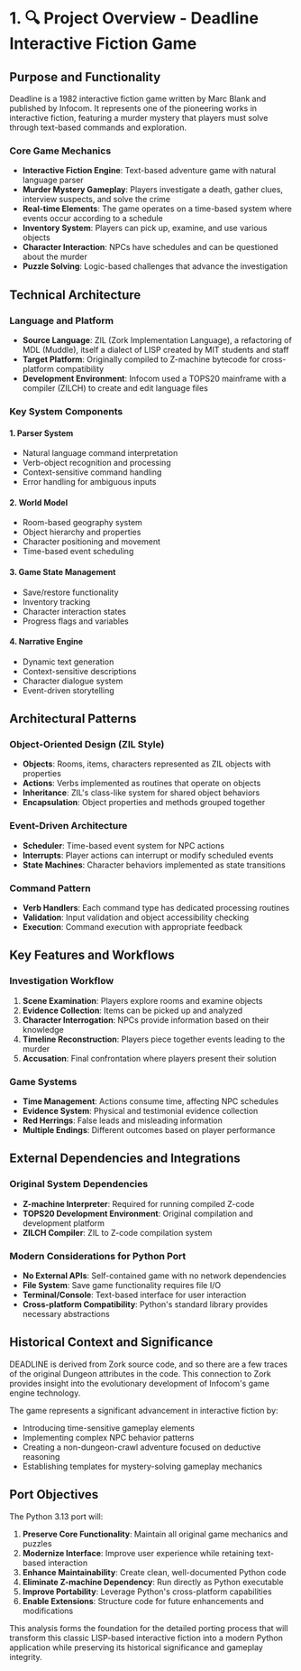 # 1. 🔍 Project Overview - Deadline Interactive Fiction Game

## Purpose and Functionality

Deadline is a 1982 interactive fiction game written by Marc Blank and published by Infocom. It represents one of the pioneering works in interactive fiction, featuring a murder mystery that players must solve through text-based commands and exploration.

### Core Game Mechanics
- **Interactive Fiction Engine**: Text-based adventure game with natural language parser
- **Murder Mystery Gameplay**: Players investigate a death, gather clues, interview suspects, and solve the crime
- **Real-time Elements**: The game operates on a time-based system where events occur according to a schedule
- **Inventory System**: Players can pick up, examine, and use various objects
- **Character Interaction**: NPCs have schedules and can be questioned about the murder
- **Puzzle Solving**: Logic-based challenges that advance the investigation

## Technical Architecture

### Language and Platform
- **Source Language**: ZIL (Zork Implementation Language), a refactoring of MDL (Muddle), itself a dialect of LISP created by MIT students and staff
- **Target Platform**: Originally compiled to Z-machine bytecode for cross-platform compatibility
- **Development Environment**: Infocom used a TOPS20 mainframe with a compiler (ZILCH) to create and edit language files

### Key System Components

#### 1. Parser System
- Natural language command interpretation
- Verb-object recognition and processing
- Context-sensitive command handling
- Error handling for ambiguous inputs

#### 2. World Model
- Room-based geography system
- Object hierarchy and properties
- Character positioning and movement
- Time-based event scheduling

#### 3. Game State Management
- Save/restore functionality
- Inventory tracking
- Character interaction states
- Progress flags and variables

#### 4. Narrative Engine
- Dynamic text generation
- Context-sensitive descriptions
- Character dialogue system
- Event-driven storytelling

## Architectural Patterns

### Object-Oriented Design (ZIL Style)
- **Objects**: Rooms, items, characters represented as ZIL objects with properties
- **Actions**: Verbs implemented as routines that operate on objects
- **Inheritance**: ZIL's class-like system for shared object behaviors
- **Encapsulation**: Object properties and methods grouped together

### Event-Driven Architecture
- **Scheduler**: Time-based event system for NPC actions
- **Interrupts**: Player actions can interrupt or modify scheduled events
- **State Machines**: Character behaviors implemented as state transitions

### Command Pattern
- **Verb Handlers**: Each command type has dedicated processing routines
- **Validation**: Input validation and object accessibility checking
- **Execution**: Command execution with appropriate feedback

## Key Features and Workflows

### Investigation Workflow
1. **Scene Examination**: Players explore rooms and examine objects
2. **Evidence Collection**: Items can be picked up and analyzed
3. **Character Interrogation**: NPCs provide information based on their knowledge
4. **Timeline Reconstruction**: Players piece together events leading to the murder
5. **Accusation**: Final confrontation where players present their solution

### Game Systems
- **Time Management**: Actions consume time, affecting NPC schedules
- **Evidence System**: Physical and testimonial evidence collection
- **Red Herrings**: False leads and misleading information
- **Multiple Endings**: Different outcomes based on player performance

## External Dependencies and Integrations

### Original System Dependencies
- **Z-machine Interpreter**: Required for running compiled Z-code
- **TOPS20 Development Environment**: Original compilation and development platform
- **ZILCH Compiler**: ZIL to Z-code compilation system

### Modern Considerations for Python Port
- **No External APIs**: Self-contained game with no network dependencies
- **File System**: Save game functionality requires file I/O
- **Terminal/Console**: Text-based interface for user interaction
- **Cross-platform Compatibility**: Python's standard library provides necessary abstractions

## Historical Context and Significance

DEADLINE is derived from Zork source code, and so there are a few traces of the original Dungeon attributes in the code. This connection to Zork provides insight into the evolutionary development of Infocom's game engine technology.

The game represents a significant advancement in interactive fiction by:
- Introducing time-sensitive gameplay elements
- Implementing complex NPC behavior patterns
- Creating a non-dungeon-crawl adventure focused on deductive reasoning
- Establishing templates for mystery-solving gameplay mechanics

## Port Objectives

The Python 3.13 port will:
1. **Preserve Core Functionality**: Maintain all original game mechanics and puzzles
2. **Modernize Interface**: Improve user experience while retaining text-based interaction
3. **Enhance Maintainability**: Create clean, well-documented Python code
4. **Eliminate Z-machine Dependency**: Run directly as Python executable
5. **Improve Portability**: Leverage Python's cross-platform capabilities
6. **Enable Extensions**: Structure code for future enhancements and modifications

This analysis forms the foundation for the detailed porting process that will transform this classic LISP-based interactive fiction into a modern Python application while preserving its historical significance and gameplay integrity.